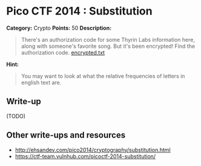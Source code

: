 # Pico CTF 2014 : Substitution

**Category:** Crypto
**Points:** 50
**Description:**

>There's an authorization code for some Thyrin Labs information here, along with someone's favorite song. But it's been encrypted! Find the authorization code.
[encrypted.txt](encrypted.txt)

**Hint:**
>You may want to look at what the relative frequencies of letters in english text are.

## Write-up

(TODO)

## Other write-ups and resources

* <http://ehsandev.com/pico2014/cryptography/substitution.html>
* <https://ctf-team.vulnhub.com/picoctf-2014-substitution/>
